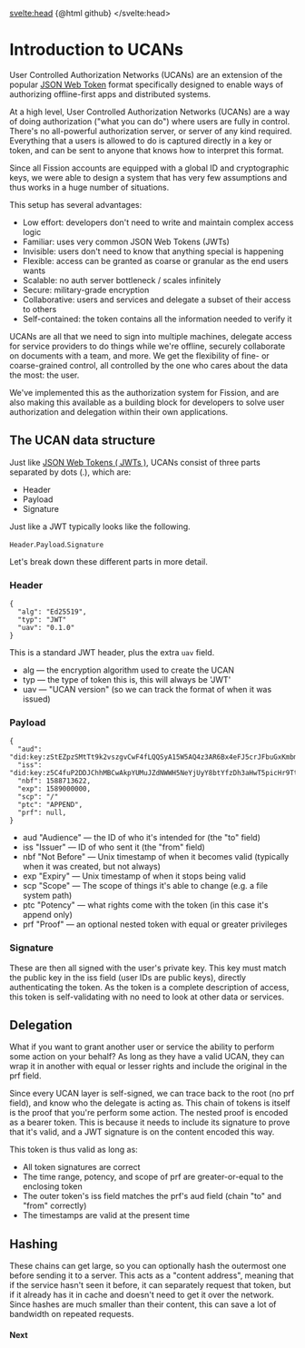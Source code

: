 <script lang="ts">
import {
} from 'carbon-components-svelte'

import OutlineHelper from '$components/OutlineHelper.svelte'
import Highlight from "svelte-highlight"
import typescript from "svelte-highlight/src/languages/typescript";
import github from "svelte-highlight/src/styles/github";

</script>

<svelte:head>
  {@html github}
</svelte:head>

<OutlineHelper />

<div class="markdown-generated">



# Introduction to UCANs

User Controlled Authorization Networks (UCANs) are an extension of the popular [JSON Web Token](https://jwt.io/) format specifically designed to enable ways of authorizing offline-first apps and distributed systems.

At a high level, User Controlled Authorization Networks (UCANs) are a way of doing authorization ("what you can do") where users are fully in control. There's no all-powerful authorization server, or server of any kind required. Everything that a users is allowed to do is captured directly in a key or token, and can be sent to anyone that knows how to interpret this format.

Since all Fission accounts are equipped with a global ID and cryptographic keys, we were able to design a system that has very few assumptions and thus works in a huge number of situations.

This setup has several advantages:

* Low effort: developers don't need to write and maintain complex access logic
* Familiar: uses very common JSON Web Tokens (JWTs)
* Invisible: users don't need to know that anything special is happening
* Flexible: access can be granted as coarse or granular as the end users wants
* Scalable: no auth server bottleneck / scales infinitely
* Secure: military-grade encryption
* Collaborative: users and services and delegate a subset of their access to others
* Self-contained: the token contains all the information needed to verify it

UCANs are all that we need to sign into multiple machines, delegate access for service providers to do things while we're offline, securely collaborate on documents with a team, and more. We get the flexibility of fine- or coarse-grained control, all controlled by the one who cares about the data the most: the user.

We've implemented this as the authorization system for Fission, and are also making this available as a building block for developers to solve user authorization and delegation within their own applications.

<h2>The UCAN data structure</h2>

Just like [JSON Web Tokens ( JWTs )](https://jwt.io/), UCANs consist of three parts separated by dots (.), which are:

* Header
* Payload
* Signature

Just like a JWT typically looks like the following.

<p>
  <span class=".eg-header"><code>Header</code></span>.<span class="eg-payload"><code>Payload</code></span>.<span class="eg-sig"><code>Signature</code></span>
</p>

Let's break down these different parts in more detail.

### Header

```
{
  "alg": "Ed25519",
  "typ": "JWT"
  "uav": "0.1.0"
}
```

This is a standard JWT header, plus the extra `uav` field.

* alg — the encryption algorithm used to create the UCAN
* typ — the type of token this is, this will always be 'JWT'
* uav — "UCAN version" (so we can track the format of when it was issued)


### Payload

```
{
  "aud": "did:key:zStEZpzSMtTt9k2vszgvCwF4fLQQSyA15W5AQ4z3AR6Bx4eFJ5crJFbuGxKmbma4",
  "iss": "did:key:z5C4fuP2DDJChhMBCwAkpYUMuJZdNWWH5NeYjUyY8btYfzDh3aHwT5picHr9Ttjq",
  "nbf": 1588713622,
  "exp": 1589000000,
  "scp": "/"
  "ptc": "APPEND",
  "prf": null,
}
```

 * aud "Audience" — the ID of who it's intended for (the "to" field)
 * iss "Issuer" — ID of who sent it (the "from" field)
 * nbf "Not Before" — Unix timestamp of when it becomes valid (typically when it was created, but not always)
 * exp "Expiry" — Unix timestamp of when it stops being valid
 * scp "Scope" — The scope of things it's able to change (e.g. a file system path)
 * ptc "Potency" — what rights come with the token (in this case it's append only)
 * prf "Proof" — an optional nested token with equal or greater privileges

### Signature

These are then all signed with the user's private key. This key must match the public key in the iss field (user IDs are public keys), directly authenticating the token. As the token is a complete description of access, this token is self-validating with no need to look at other data or services.

## Delegation

What if you want to grant another user or service the ability to perform some action on your behalf? As long as they have a valid UCAN, they can wrap it in another with equal or lesser rights and include the original in the prf field.

Since every UCAN layer is self-signed, we can trace back to the root (no prf field), and know who the delegate is acting as. This chain of tokens is itself is the proof that you're perform some action. The nested proof is encoded as a bearer token. This is because it needs to include its signature to prove that it's valid, and a JWT signature is on the content encoded this way.

This token is thus valid as long as:

 * All token signatures are correct
 * The time range, potency, and scope of prf are greater-or-equal to the enclosing token
 * The outer token's iss field matches the prf's aud field (chain "to" and "from" correctly)
 * The timestamps are valid at the present time

## Hashing

These chains can get large, so you can optionally hash the outermost one before sending it to a server. This acts as a "content address", meaning that if the service hasn't seen it before, it can separately request that token, but if it already has it in cache and doesn't need to get it over the network. Since hashes are much smaller than their content, this can save a lot of bandwidth on repeated requests.

<h4>Next</h4>

</div>

<style>
:global(.\.eg-header) {
  color: red;
}

:global(.eg-payload) {
  color: green;
}

:global(.eg-sig) {
  color: blue;
}
</style>